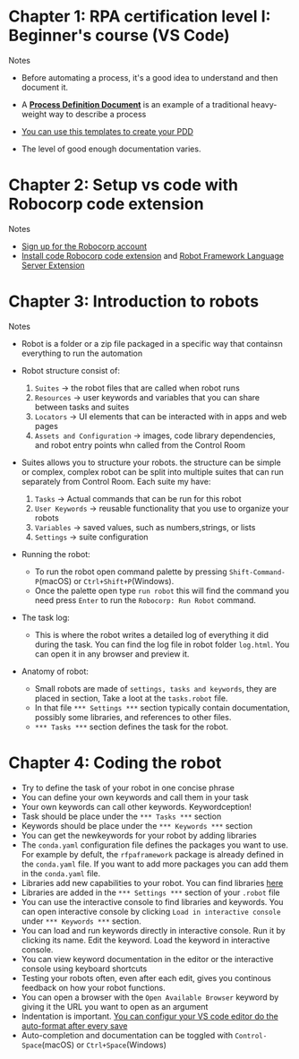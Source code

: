 # Chapter 1: RPA certification level I: Beginner's course (VS Code)

Notes

- Before automating a process, it's a good idea to understand and then document it.
- A [**Process Definition Document**](https://robocorp.com/docs/courses/implementing-rpa-robots/process-definition-document#download-our-template-for-your-pdd-documents) is an example of a traditional heavy-weight way to describe a process
- [You can use this templates to create your PDD  ](https://robocorp.com/docs/static/get-started/courses/shared-assets/beginners-course/PDD_RobotSpareBin_Industries_Inc.pdf)

- The level of good enough documentation varies.

# Chapter 2: Setup vs code with Robocorp code extension

Notes

- [Sign up for the Robocorp account](https://id.robocorp.com/signup)
- [Install code  Robocorp code extension](https://marketplace.visualstudio.com/items?itemName=robocorp.robocorp-code) and [Robot Framework Language Server Extension](https://marketplace.visualstudio.com/items?itemName=robocorp.robotframework-lsp)


# Chapter 3: Introduction to robots
Notes
- Robot is a folder or a zip file packaged in a specific way that containsn everything to run the automation

- Robot structure consist of:
    1. `Suites`  -> the robot files that are called when robot runs
    2. `Resources` -> user keywords and variables that you can share between tasks and suites
    3.  `Locators` -> UI elements that can be interacted with in apps and web pages
    4. `Assets and Configuration` -> images, code library dependencies, and robot entry points whn called from the Control Room

- Suites allows you to structure your robots. the structure can be simple or complex, complex robot can be split into multiple suites that can run separately from Control Room. Each suite my have:
    1. `Tasks` -> Actual commands that can be run for this robot
    2. `User Keywords` -> reusable functionality that you use to organize your robots
    3. `Variables` -> saved values, such as numbers,strings, or lists
    4. `Settings` -> suite configuration

- Running the robot:
    * To run the robot open command palette by pressing `Shift-Command-P`(macOS) or `Ctrl+Shift+P`(Windows). 
    * Once the palette open type `run robot` this will find the command you need press `Enter` to run the `Robocorp: Run Robot` command.

- The task log: 
    * This is where the robot writes a detailed log of everything it did during the task. You can find the log file in robot folder `log.html`. You can open it in any browser and preview it.

- Anatomy of robot: 
    * Small robots are made of `settings, tasks and keywords`, they are placed in section, Take a loot at the `tasks.robot` file. 
    * In that file `*** Settings ***` section typically contain documentation, possibly some libraries, and references to other files.
    * `*** Tasks ***` section defines the task for the robot.


# Chapter 4: Coding the robot
- Try to define the task of your robot in one concise phrase
- You can define your own keywords and call them in your task
- Your own keywords can call other keywords. Keywordception!
- Task should be place under the `*** Tasks ***` section
- Keywords should be place under the `*** Keywords ***` section
- You can get the newkeywords for your robot by adding libraries
- The `conda.yaml` configuration file defines the packages you want to use. For example by defult, the `rfpaframework` package is already defined in the `conda.yaml` file. If you want to add more packages you can add them in the `conda.yaml` file.
- Libraries add new capabilities to your robot. You can find libraries [here](https://robocorp.com/docs/courses/beginners-course/getting-to-the-intranet#fantastic-libraries-and-where-to-find-them)
- Libraries are added in the `*** Settings ***` section of your `.robot` file
- You can use the interactive console to find libraries and keywords. You can open interactive console by clicking `Load in interactive console` under `*** Keywords ***` section.
- You can load and run keywords directly in interactive console. Run it by clicking its name. Edit the keyword. Load the keyword in interactive console.
- You can view keyword documentation in the editor or the interactive console using keyboard shortcuts
- Testing your robots often, even after each edit, gives you continous feedback on how your robot functions.
- You can open a browser with the `Open Available Browser` keyword by giving it the URL you want to open as an argument
- Indentation is important. [You can configur your VS code editor do the auto-format after every save](https://robocorp.com/docs/courses/beginners-course/getting-to-the-intranet#defining-our-task)
- Auto-completion and documentation can be toggled with `Control-Space`(macOS) or `Ctrl+Space`(Windows)